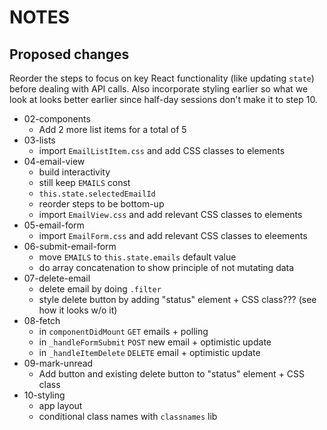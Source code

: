# NOTES

## Proposed changes

Reorder the steps to focus on key React functionality (like updating `state`) before dealing with API calls. Also incorporate styling earlier so what we look at looks better earlier since half-day sessions don't make it to step 10.

- 02-components
  * Add 2 more list items for a total of 5
- 03-lists
  * import `EmailListItem.css` and add CSS classes to elements
- 04-email-view
  * build interactivity
  * still keep `EMAILS` const
  * `this.state.selectedEmailId`
  * reorder steps to be bottom-up
  * import `EmailView.css` and add relevant CSS classes to elements
- 05-email-form
  * import `EmailForm.css` and add relevant CSS classes to eleements
- 06-submit-email-form
  * move `EMAILS` to `this.state.emails` default value
  * do array concatenation to show principle of not mutating data
- 07-delete-email
  * delete email by doing `.filter`
  * style delete button by adding "status" element + CSS class??? (see how it looks w/o it)
- 08-fetch
  * in `componentDidMount` `GET` emails + polling
  * in `_handleFormSubmit` `POST` new email + optimistic update
  * in `_handleItemDelete` `DELETE` email + optimistic update
- 09-mark-unread
  * Add button and existing delete button to "status" element + CSS class
- 10-styling
  * app layout
  * conditional class names with `classnames` lib
